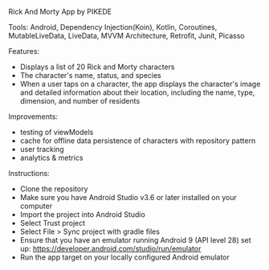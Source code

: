 Rick And Morty App by PIKEDE

Tools:
Android, Dependency Injection(Koin), Kotlin, Coroutines, MutableLiveData, LiveData, MVVM Architecture, Retrofit, Junit, Picasso

Features:
- Displays a list of 20 Rick and Morty characters
- The character's name, status, and species
- When a user taps on a character, the app displays the character's image and detailed information about their location, including the name, type, dimension, and number of residents

Improvements:
- testing of viewModels
- cache for offline data persistence of characters with repository pattern
- user tracking
- analytics & metrics

Instructions:
- Clone the repository
- Make sure you have Android Studio v3.6 or later installed on your computer
- Import the project into Android Studio
- Select Trust project
- Select File > Sync project with gradle files
- Ensure that you have an emulator running Android 9 (API level 28) set up: https://developer.android.com/studio/run/emulator
- Run the app target on your locally configured Android emulator
